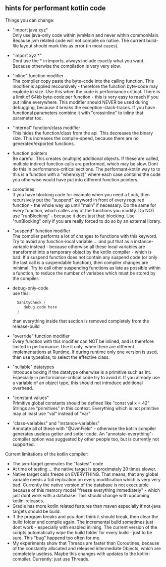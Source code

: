 ## hints for performant kotlin code

Things you can change:

* "import java.xyz"<br/>
  Only use java-only code within jvmMain and never within commonMain.
  Because jvm related code will not compile on native.
  The current build-file layout should mark this as error (in most cases).
* "import xyz.\*"<br/>
  Dont use the \* in imports, always include exactly what you want.
  Because otherwise the compilation is very very slow.
* "inline" function modifier<br/>
  The compiler copy paste the byte-code into the calling function.
  This modifier is applied recoursively - therefore the function byte-code may explode in size.
  Use this when the code is performance critical.
  There is a limit of 64kb byte-code per function - this is very easy to reach if you put inline everywhere.
  This modifier should NEVER be used during debugging, because it breaks the exception-stack-traces.
  If you have functional parameters combine it with "crossinline" to inline that parameter too.
* "internal" function/class modifier <br/>
  This hides the function/class from the api.
  This decreases the binary size.
  This increases the compile-speed, because there are no generated/exported functions.
* function pointers<br/>
  Be careful.
  This creates (multiple) additional objects.
  If these are called, multiple indirect function calls are performed, which may be slow.
  Dont do this in performance-critical sections.
  The performant-kotlin way to to this is a function with a "when(xyz)" where each case contains the code you otherwise would have put into different function pointers.
* coroutines<br/>
  If you have blocking code for example when you need a Lock, then recursively put the "suspend" keyword in front of every required function - the whole way up until "main" if necessary.
  Do the same for every function, which calles any of the functions you modify.
  Do NOT use "runBlocking" - because it does just that: blocking.
  Use "runBlocking" only if you are really forced to do so by an external library.
* "suspend" function modifier<br/>
  The compiler performs a lot of changes to functions with this keyword.
  Try to avoid any function-local variable ... and put that as a instance-variable instead - because otherwise all these local variables are transformet into a temporary object by the kotlin compiler - which is bad.
  If a suspend function does not contain any suspend code (or only the last call is a suspendable function), then compiler changes are minimal.
  Try to call other suspending functions as late as possible within a function, to reduce the number of variabes which must be stored by the compiler.
* debug-only-code<br/>
  use this:
  
  ```kotlin
    SanityCheck {
       debug-code here
    }
  ```
  
  than everything inside that section is removed completely from the release-build
* "override" function modifier<br/>
  Every function with this modifier can NOT be inlined, and is therefore limited in performance.
  Use it only, when there are different implementations at Runtime.
  If during runtime only one version is used, then use typealias, to select the effective class.
* "nullable" datatypes<br/>
  Introduce boxing if the datatype otherwise is a primitive such as Int.
  Especially in performance-critical code try to avoid it.
  If you already use a variable of an object type, this should not introduce additional overhead.
* "constant values"<br/>
  Primitive global constants should be defined like "const val x = 42"
  Strings are "primitives" in this context.
  Everything which is not primitive may at least use "val" instead of "var"
* "class-variables" and "instance-variables"<br/>
  Annotate all of these with "@JvmField" - otherwise the kotlin compiler generates useless getter and setter code.
  An "annotate-everything"-compiler option was suggested by other people too, but is currently not supported.

Current limitations of the kotlin compiler:

* The jvm-target generates the "fastest" code
* At time of testing ... the native target is approximately 20 times slower.
* Native target calls freeze on EVERYTHING.
  That means, that any global variable needs a full replication on every modification which is very very bad.
  Currently the native version of the database is not executable because of this memory model "freeze everything immediately" - which just dont work with a database.
  This should change with upcoming kotlin-releases.
* Gradle has more kotlin related features than maven especially if not-java targets should be build.
* If the program breaks and you dont think it should break, then clear the build folder and compile again.
  The incremental build sometimes just dont work - especially with enabled inlining.
  The current version of the scripts automatically wipe the build folder for every build - just to be sure.
  This "bug" happend too often for me.
* My experiments show that Threads are faster than Coroutines, because of the constantly allocated and released intermediate Objects, which are completely useless.
  Maybe this changes with updates to the kotlin-compiler.
  Currently: just use Threads.
